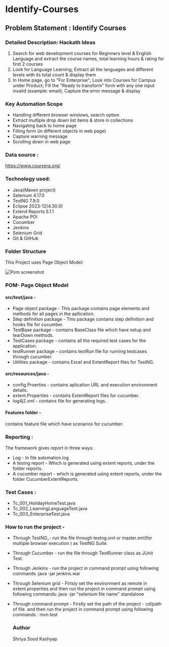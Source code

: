    # Identify-Courses #
 ## Problem Statement : Identify Courses

### Detailed Description: Hackath Ideas

1. Search for web development courses for Beginners level & English Language and extract the course names, total learning hours & rating for first 2 courses
2. Look for Language Learning; Extract all the languages and different levels with its total count & display them
3. In Home page, go to "For Enterprise"; Look into Courses for Campus under Product; Fill the  "Ready to transform" form with any one input invalid (example: email); Capture the error message & display

   
### Key Automation Scope

* Handling different browser windows, search option
* Extract multiple drop down list items & store in collections
* Navigating back to home page
* Filling form (in different objects in web page)
* Capture warning message
* Scrolling down in web page


###  Data source :
https://www.coursera.org/

### Technology used:
* Java(Maven project)
* Selenium 4.17.0
* TestNG 7.9.0
* Eclipse 2023-12(4.30.0)
* Extend Reports 5.1.1
* Apache POI
* Cucumber
* Jenkins
* Selenium Grid
* Git & GitHub

### Folder Structure
This Project uses Page Object Model:

![Pom screenshot](https://github.com/a-shreya-sood/Identify-Courses/assets/96197352/916a5f03-db54-4614-bddd-4480525b2ceb)

### POM- Page Object Model
#### src/test/java -
*  Page object package - This package contains page elements and methods for all pages in the apllication.
*  Step definition package - This package contains step definition and hooks file for cucumber.
*  TestBase package - contains BaseClass file which have setup and tearDown methods.
*  TestCases package - contains all the required test cases for the application.
*  testRunner package - contains testRun file for running testcases through cucumber.
*  Utilities package - contains Excel and ExtentReport files for TestNG.

#### src/resources/java -
* config.Proerties - contains aplication URL and execution environment details.
* extent.Properties - contains  ExtentReport files for cucumber.
*  log4j2.xml - contains file for generating logs.

#### Features folder -
 contains feature file which have scenarios for cucumber. 

### Reporting :
The framework gives report in three ways:
* Log - In file automation.log
* A testng report - Which is generated using extent reports, under the folder reports.
* A cucumber report - which is generated using extent reports, under the folder CucumberExtentReports.
 
### Test Cases :
* Tc_001_HolidayHomeTest.java
* Tc_002_LearningLanguageTest.java
* Tc_003_EnterpriseTest.java

### How to run the project -
* Through TestNG_- run the file through testng.xml or master.xml(for multiple browser execution ) as TestNG Suite.
* Through Cucumber - run the file through TestRunner class as JUnit Test.
* Through Jenkins -
   run the project in command prompt using following commands :java -jar jenkins.war
* Through Selenium grid -
  Firtsly set the environment as remote in extent.properties 
  and then run the project in command prompt using following commands: java -jar "selenium file name" standalone
* Through command prompt -
  Firstly set the path of the project - cd/path of file.
  and then run the project in command prompt using following commands : mvn test


  ### Author
  Shriya Sood Kashyap

